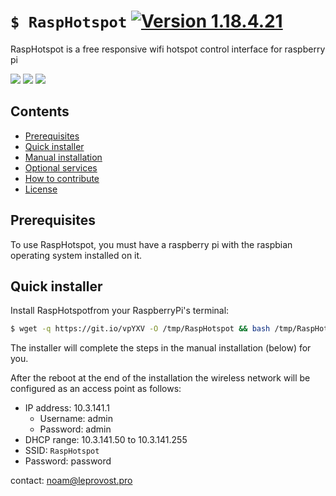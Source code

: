 # `$ RaspHotspot` [![Version 1.18.4.21](https://img.shields.io/badge/Version-1.18.4.21-green.svg)](https://github.com/LeprovostNoam/RaspHotspot/)
RaspHotspot is a free responsive wifi hotspot control interface for raspberry pi

![](https://i.imgur.com/Vyh5T1F.png)
![](https://i.imgur.com/F4mkbxs.png)
![](https://i.imgur.com/TocF5Lj.png)


## Contents

 - [Prerequisites](#prerequisites)
 - [Quick installer](#quick-installer)
 - [Manual installation](#manual-installation)
 - [Optional services](#optional-services)
 - [How to contribute](#how-to-contribute)
 - [License](#license)
 
 ## Prerequisites
 To use RaspHotspot, you must have a raspberry pi with the raspbian operating system installed on it.
 ## Quick installer
 Install RaspHotspotfrom your RaspberryPi's terminal:
```sh
$ wget -q https://git.io/vpYXV -O /tmp/RaspHotspot && bash /tmp/RaspHotspot
```
The installer will complete the steps in the manual installation (below) for you.

After the reboot at the end of the installation the wireless network will be
configured as an access point as follows:
* IP address: 10.3.141.1
  * Username: admin
  * Password: admin
* DHCP range: 10.3.141.50 to 10.3.141.255
* SSID: `RaspHotspot`
* Password: password




contact: noam@leprovost.pro
